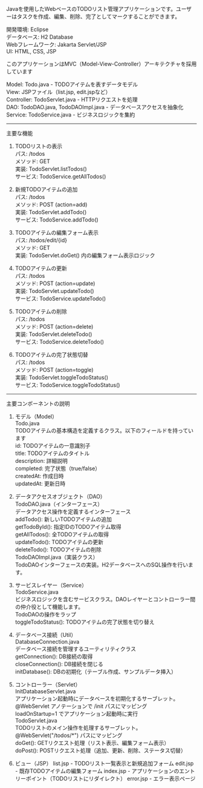 Javaを使用したWebベースのTODOリスト管理アプリケーションです。ユーザーはタスクを作成、編集、削除、完了としてマークすることができます。

開発環境: Eclipse  
データベース: H2 Database  
Webフレームワーク: Jakarta Servlet/JSP  
UI: HTML, CSS, JSP  


このアプリケーションはMVC（Model-View-Controller）アーキテクチャを採用しています

Model: Todo.java - TODOアイテムを表すデータモデル  
View: JSPファイル（list.jsp, edit.jspなど）  
Controller: TodoServlet.java - HTTPリクエストを処理  
DAO: TodoDAO.java, TodoDAOImpl.java - データベースアクセスを抽象化  
Service: TodoService.java - ビジネスロジックを集約  


------------------------------------------------------


主要な機能


1. TODOリストの表示  
パス: /todos  
メソッド: GET  
実装: TodoServlet.listTodos()  
サービス: TodoService.getAllTodos()  


2. 新規TODOアイテムの追加  
パス: /todos  
メソッド: POST (action=add)  
実装: TodoServlet.addTodo()  
サービス: TodoService.addTodo()  


3. TODOアイテムの編集フォーム表示  
パス: /todos/edit/{id}  
メソッド: GET  
実装: TodoServlet.doGet() 内の編集フォーム表示ロジック  


4. TODOアイテムの更新  
パス: /todos  
メソッド: POST (action=update)  
実装: TodoServlet.updateTodo()  
サービス: TodoService.updateTodo()  


5. TODOアイテムの削除  
パス: /todos  
メソッド: POST (action=delete)  
実装: TodoServlet.deleteTodo()  
サービス: TodoService.deleteTodo()  


6. TODOアイテムの完了状態切替  
パス: /todos  
メソッド: POST (action=toggle)  
実装: TodoServlet.toggleTodoStatus()  
サービス: TodoService.toggleTodoStatus()  

---------------------------------------------


主要コンポーネントの説明


1. モデル（Model）  
Todo.java  
TODOアイテムの基本構造を定義するクラス。以下のフィールドを持っています  
id: TODOアイテムの一意識別子  
title: TODOアイテムのタイトル  
description: 詳細説明  
completed: 完了状態（true/false）  
createdAt: 作成日時  
updatedAt: 更新日時  


2. データアクセスオブジェクト（DAO）  
TodoDAO.java（インターフェース）  
データアクセス操作を定義するインターフェース  
addTodo(): 新しいTODOアイテムの追加  
getTodoById(): 指定IDのTODOアイテム取得  
getAllTodos(): 全TODOアイテムの取得  
updateTodo(): TODOアイテムの更新  
deleteTodo(): TODOアイテムの削除  
TodoDAOImpl.java（実装クラス）  
TodoDAOインターフェースの実装。H2データベースへのSQL操作を行います。  


3. サービスレイヤー（Service）  
TodoService.java  
ビジネスロジックを含むサービスクラス。DAOレイヤーとコントローラー間の仲介役として機能します。  
TodoDAOの操作をラップ  
toggleTodoStatus(): TODOアイテムの完了状態を切り替え  


4. データベース接続（Util）  
DatabaseConnection.java  
データベース接続を管理するユーティリティクラス  
getConnection(): DB接続の取得  
closeConnection(): DB接続を閉じる  
initDatabase(): DBの初期化（テーブル作成、サンプルデータ挿入）  

5. コントローラー（Servlet）  
InitDatabaseServlet.java  
アプリケーション起動時にデータベースを初期化するサーブレット。  
@WebServlet アノテーションで /init パスにマッピング  
loadOnStartup=1 でアプリケーション起動時に実行  
TodoServlet.java  
TODOリストのメイン操作を処理するサーブレット。  
@WebServlet("/todos/*") パスにマッピング  
doGet(): GETリクエスト処理（リスト表示、編集フォーム表示）  
doPost(): POSTリクエスト処理（追加、更新、削除、ステータス切替）  

6. ビュー（JSP）
list.jsp - TODOリスト一覧表示と新規追加フォーム
edit.jsp - 既存TODOアイテムの編集フォーム
index.jsp - アプリケーションのエントリーポイント（TODOリストにリダイレクト）
error.jsp - エラー表示ページ

